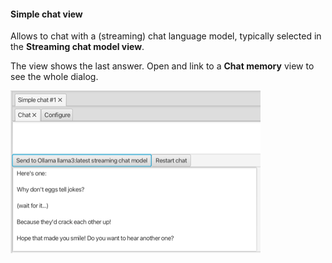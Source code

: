#### Simple chat view
Allows to chat with a (streaming) chat language model, typically selected in the **Streaming chat model view**.

The view shows the last answer. Open and link to a **Chat memory** view to see the whole dialog.

![](simple-chat-view.png "Simple chat view")
